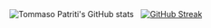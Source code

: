 
![Tommaso Patriti's GitHub stats](https://github-readme-stats.vercel.app/api?username=Ro0t-set&show_icons=true&theme=tokyonight)ㅤ[![GitHub Streak](https://github-readme-streak-stats.herokuapp.com?user=Ro0t-set&theme=tokyonight&date_format=M%20j%5B%2C%20Y%5D)](https://git.io/streak-stats)

